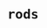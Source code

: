 # `rods`

<!--
- https://github.com/Xinrui/CorotationalBeamSolver
- https://github.com/tomecj/beam
- https://github.com/open-struct-engineer/2DBeam
-->


